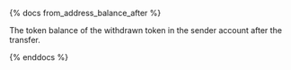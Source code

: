 {% docs from_address_balance_after %}

The token balance of the withdrawn token in the sender account after the transfer.

{% enddocs %}
